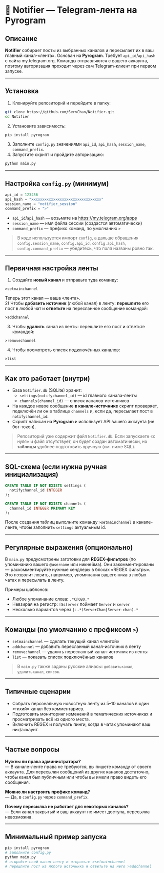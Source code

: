 # 📖 Notifier — Telegram-лента на Pyrogram

## Описание
**Notifier** собирает посты из выбранных каналов и пересылает их в ваш главный канал-«лента». Основан на **Pyrogram**. Требует `api_id`/`api_hash` с сайта my.telegram.org. Команды отправляются с вашего аккаунта, поэтому авторизация проходит через сам Telegram-клиент при первом запуске. 

---

## Установка
1) Клонируйте репозиторий и перейдите в папку:
```bash
git clone https://github.com/ServChan/Notifier.git
cd Notifier
```
2) Установите зависимость:
```bash
pip install pyrogram
```
3) Заполните `config.py` значениями `api_id`, `api_hash`, `session_name`, `command_prefix`.
4) Запустите скрипт и пройдите авторизацию:
```bash
python main.py
```

---

## Настройка `config.py` (минимум)
```python
api_id = 123456
api_hash = "xxxxxxxxxxxxxxxxxxxxxxxxxxxxxxxx"
session_name = "notifier_session"
command_prefix = ">"
```
- `api_id`/`api_hash` — возьмите на https://my.telegram.org/apps
- `session_name` — имя файла сессии (создастся автоматически)
- `command_prefix` — префикс команд, по умолчанию `>`

> В коде используется импорт `config`, а дальше обращения `config.session_name`, `config.api_id`, `config.api_hash`, `config.command_prefix` — убедитесь, что поля названы ровно так.

---

## Первичная настройка ленты
1) Создайте **новый канал** и отправьте туда команду:
```
>setmainchannel
```
Теперь этот канал — ваша «лента».  
2) Чтобы **добавить источник** (любой канал) в ленту: **перешлите** его пост в любой чат и **ответьте** на пересланное сообщение командой:
```
>addchannel
```
3) Чтобы **удалить** канал из ленты: перешлите его пост и ответьте командой:
```
>removechannel
```
4) Чтобы посмотреть список подключённых каналов:
```
>list
```

---

## Как это работает (внутри)
- База `Notifier.db` (SQLite) хранит:
  - `settings(notifychannel_id)` — id главного канала-ленты
  - `channels(channel_id)` — список каналов-источников
- На каждое новое сообщение **в канале-источнике** скрипт проверяет, подключён ли он в таблице `channels` и, если да, пересылает пост в `notifychannel_id`.
- Скрипт написан на **Pyrogram** и использует API вашего аккаунта (не бот-токен).

> Репозиторий уже содержит файл `Notifier.db`. Если запускаете «с нуля» и файл отсутствует, он будет создан автоматически, но **таблицы** удобнее подготовить вручную (см. ниже SQL).

---

## SQL-схема (если нужна ручная инициализация)
```sql
CREATE TABLE IF NOT EXISTS settings (
  notifychannel_id INTEGER
);

CREATE TABLE IF NOT EXISTS channels (
  channel_id INTEGER PRIMARY KEY
);
```
После создания таблиц выполните команду `>setmainchannel` в канале-ленте, чтобы заполнить `settings` актуальным id.

---

## Регулярные выражения (опционально)
В `main.py` предусмотрены заготовки для **REGEX-фильтров** (по упоминанию вашего `@username` или никнейма). Они закомментированы — раскомментируйте нужные хендлеры в блоках «REGEX фильтры». Это позволит ловить, например, упоминания вашего ника в любых чатах и пересылать в ленту.

Примеры шаблонов:
- Любое упоминание слова: `.*СЛОВО.*`
- Невзирая на регистр: `[Ss]erver` поймает `Server` и `server`
- Несколько вариантов через `|`: `.*(ServerChan|Server-chan).*`

---

## Команды (по умолчанию с префиксом `>`)
- `setmainchannel` — сделать текущий канал «лентой»
- `addchannel` — добавить пересланный канал-источник в ленту
- `removechannel` — удалить пересланный канал-источник из ленты
- `list` — показать список подключённых каналов

> В `main.py` также заданы русские алиасы: `добавитьканал`, `удалитьканал`, `список`.

---

## Типичные сценарии
- Собрать персональную новостную ленту из 5–10 каналов в один «тихий» канал без комментариев.
- Подготовить мониторинг изменений в тематических источниках и просматривать всё из одного места.
- Включить REGEX и получать пинги, когда в чатах упоминают ваш ник/аккаунт.

---

## Частые вопросы
**Нужны ли права администратора?**  
— В канале-ленте права не требуются, вы пишете команду от своего аккаунта. Для пересылки сообщений из других каналов достаточно, чтобы канал был публичным или чтобы вы имели право видеть его сообщения.

**Можно ли настроить префикс команд?**  
— Да, в `config.py` через `command_prefix`.

**Почему пересылка не работает для некоторых каналов?**  
— Если канал закрытый и ваш аккаунт не имеет доступа, пересылка невозможна.

---

## Минимальный пример запуска
```bash
pip install pyrogram
# заполните config.py
python main.py
# откройте свой канал-ленту и отправьте >setmainchannel
# перешлите пост из любого источника и ответьте на него >addchannel
```
